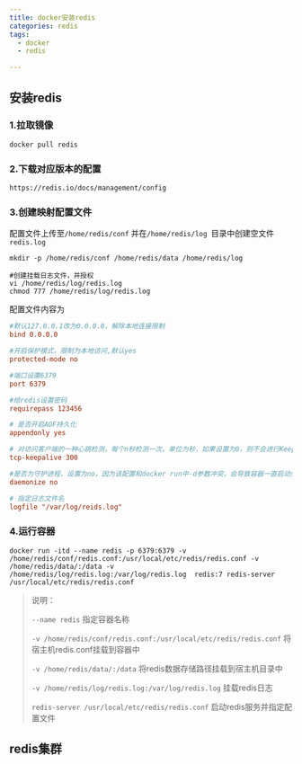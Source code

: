 ```yaml
---
title: docker安装redis
categories: redis
tags:
  - docker
  - redis

---
```






## 安装redis

### 1.拉取镜像

```shell
docker pull redis
```

### 2.下载对应版本的配置

```http
https://redis.io/docs/management/config
```



### 3.创建映射配置文件

配置文件上传至`/home/redis/conf` 并在`/home/redis/log `目录中创建空文件`redis.log`

```shell
mkdir -p /home/redis/conf /home/redis/data /home/redis/log  

#创建挂载日志文件，并授权
vi /home/redis/log/redis.log
chmod 777 /home/redis/log/redis.log
```

配置文件内容为

```conf
#默认127.0.0.1改为0.0.0.0，解除本地连接限制
bind 0.0.0.0

#开启保护模式，限制为本地访问,默认yes
protected-mode no

#端口设置6379
port 6379

#给redis设置密码
requirepass 123456

# 是否开启AOF持久化
appendonly yes

# 对访问客户端的一种心跳检测，每个n秒检测一次。单位为秒，如果设置为0，则不会进行Keepalive检测
tcp-keepalive 300

#是否为守护进程，设置为no，因为该配置和docker run中-d参数冲突，会导致容器一直启动失败
daemonize no

# 指定日志文件名
logfile "/var/log/reids.log"
```



### 4.运行容器

```shell
docker run -itd --name redis -p 6379:6379 -v /home/redis/conf/redis.conf:/usr/local/etc/redis/redis.conf -v /home/redis/data/:/data -v /home/redis/log/redis.log:/var/log/redis.log  redis:7 redis-server /usr/local/etc/redis/redis.conf
```

> 说明：
>
> `--name redis` 指定容器名称
>
> `-v /home/redis/conf/redis.conf:/usr/local/etc/redis/redis.conf` 将宿主机redis.conf挂载到容器中
>
> `-v /home/redis/data/:/data` 将redis数据存储路径挂载到宿主机目录中
>
> `-v /home/redis/log/redis.log:/var/log/redis.log` 挂载redis日志
>
> `redis-server /usr/local/etc/redis/redis.conf` 启动redis服务并指定配置文件







## redis集群











